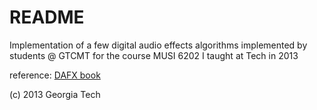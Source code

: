 README
======
Implementation of a few digital audio effects algorithms implemented by students @ GTCMT for the course MUSI 6202 I taught at Tech in 2013

reference: [DAFX book](http://www2.hsu-hh.de/ant/dafx2002/DAFX_Book_Page_2nd_edition/index.html)

(c) 2013 Georgia Tech